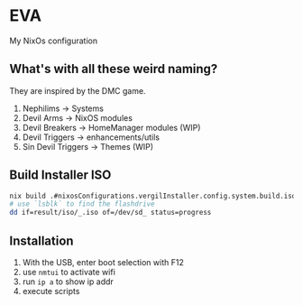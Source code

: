 # EVA

My NixOs configuration

## What's with all these weird naming?

They are inspired by the DMC game.

1. Nephilims -> Systems
2. Devil Arms -> NixOS modules
3. Devil Breakers -> HomeManager modules (WIP)
4. Devil Triggers -> enhancements/utils
5. Sin Devil Triggers -> Themes (WIP)

## Build Installer ISO

``` sh
nix build .#nixosConfigurations.vergilInstaller.config.system.build.isoImage
# use `lsblk` to find the flashdrive
dd if=result/iso/_.iso of=/dev/sd_ status=progress
```

## Installation
1. With the USB, enter boot selection with F12
2. use `nmtui` to activate wifi
3. run `ip a` to show ip addr
4. execute scripts

